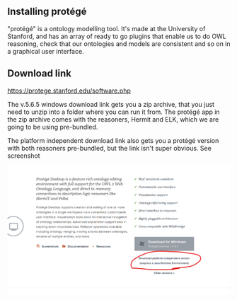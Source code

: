## Installing protégé

"protégé" is a ontology modelling tool. It's made at the University of Stanford, and has an array of ready to go plugins that enable us to do OWL reasoning, check that our ontologies and models are consistent and so on in a graphical user interface.


## Download link
https://protege.stanford.edu/software.php

The v.5.6.5 windows download link gets you a zip archive, that you just need to unzip into a folder where you can run it from.
The protégé app in the zip archive comes with the reasoners, Hermit and ELK, which we are going to be using pre-bundled.


The platform independent download link also gets you a protégé version with both reasoners pre-bundled, but the link isn't super obvious. See screenshot

![Platform independent download screenshot](img/image.png)
